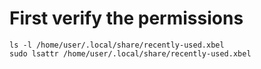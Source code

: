 # First verify the permissions
```
ls -l /home/user/.local/share/recently-used.xbel
sudo lsattr /home/user/.local/share/recently-used.xbel
```

